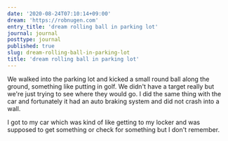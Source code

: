 ```yaml
---
date: '2020-08-24T07:10:14+09:00'
dream: 'https://robnugen.com'
entry_title: 'dream rolling ball in parking lot'
journal: journal
posttype: journal
published: true
slug: dream-rolling-ball-in-parking-lot
title: 'dream rolling ball in parking lot'
---
```


<p class='dream'>We walked into the parking lot and kicked a small round ball along the ground, something like putting in golf.  We didn't have a target really but we're just trying to see where they would go.  I did the same thing with the car and fortunately it had an auto braking system and did not crash into a wall.</p>

<p class='dream'>I got to my car which was kind of like getting to my locker and was supposed to get something or check for something but I don't remember.
</p>

